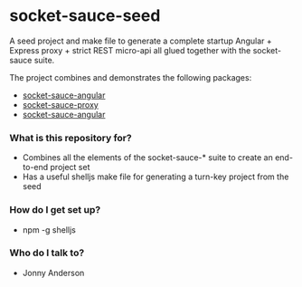 # socket-sauce-seed

A seed project and make file to generate a complete startup Angular + Express proxy + strict REST micro-api all glued together with the socket-sauce suite.

The project combines and demonstrates the following packages:
- [socket-sauce-angular](https://github.com/biofractal/socket-sauce-angular)
- [socket-sauce-proxy](https://github.com/biofractal/socket-sauce-proxy)
- [socket-sauce-angular](https://github.com/biofractal/socket-sauce-angular)

### What is this repository for? ###

* Combines all the elements of the socket-sauce-* suite to create an end-to-end project set
* Has a useful shelljs make file for generating a turn-key project from the seed

### How do I get set up? ###

* npm -g shelljs

### Who do I talk to? ###

* Jonny Anderson
